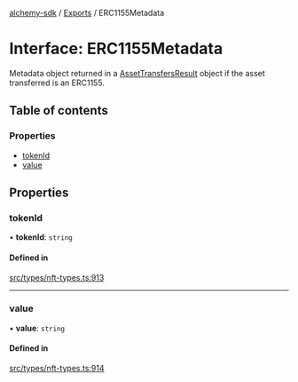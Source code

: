 [alchemy-sdk](../README.md) / [Exports](../modules.md) / ERC1155Metadata

# Interface: ERC1155Metadata

Metadata object returned in a [AssetTransfersResult](AssetTransfersResult.md) object if the asset
transferred is an ERC1155.

## Table of contents

### Properties

- [tokenId](ERC1155Metadata.md#tokenid)
- [value](ERC1155Metadata.md#value)

## Properties

### tokenId

• **tokenId**: `string`

#### Defined in

[src/types/nft-types.ts:913](https://github.com/alchemyplatform/alchemy-sdk-js/blob/5cfa150/src/types/nft-types.ts#L913)

___

### value

• **value**: `string`

#### Defined in

[src/types/nft-types.ts:914](https://github.com/alchemyplatform/alchemy-sdk-js/blob/5cfa150/src/types/nft-types.ts#L914)
